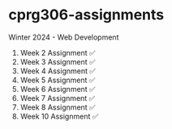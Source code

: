 # cprg306-assignments
Winter 2024 - Web Development

1. Week 2 Assignment ✅
2. Week 3 Assignment ✅
3. Week 4 Assignment ✅
4. Week 5 Assignment ✅
5. Week 6 Assignment ✅
6. Week 7 Assignment ✅
7. Week 8 Assignment ✅
8. Week 10 Assignment ✅

